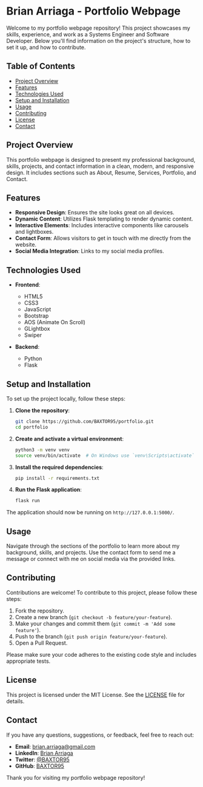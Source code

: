 # Brian Arriaga - Portfolio Webpage

Welcome to my portfolio webpage repository! This project showcases my skills, experience, and work as a Systems Engineer and Software Developer. Below you'll find information on the project's structure, how to set it up, and how to contribute.

## Table of Contents

- [Project Overview](#project-overview)
- [Features](#features)
- [Technologies Used](#technologies-used)
- [Setup and Installation](#setup-and-installation)
- [Usage](#usage)
- [Contributing](#contributing)
- [License](#license)
- [Contact](#contact)

## Project Overview

This portfolio webpage is designed to present my professional background, skills, projects, and contact information in a clean, modern, and responsive design. It includes sections such as About, Resume, Services, Portfolio, and Contact.

## Features

- **Responsive Design**: Ensures the site looks great on all devices.
- **Dynamic Content**: Utilizes Flask templating to render dynamic content.
- **Interactive Elements**: Includes interactive components like carousels and lightboxes.
- **Contact Form**: Allows visitors to get in touch with me directly from the website.
- **Social Media Integration**: Links to my social media profiles.

## Technologies Used

- **Frontend**:

  - HTML5
  - CSS3
  - JavaScript
  - Bootstrap
  - AOS (Animate On Scroll)
  - GLightbox
  - Swiper

- **Backend**:
  - Python
  - Flask

## Setup and Installation

To set up the project locally, follow these steps:

1. **Clone the repository**:

   ```sh
   git clone https://github.com/BAXTOR95/portfolio.git
   cd portfolio
   ```

2. **Create and activate a virtual environment**:

   ```sh
   python3 -m venv venv
   source venv/bin/activate  # On Windows use `venv\Scripts\activate`
   ```

3. **Install the required dependencies**:

   ```sh
   pip install -r requirements.txt
   ```

4. **Run the Flask application**:

   ```sh
   flask run
   ```

The application should now be running on `http://127.0.0.1:5000/`.

## Usage

Navigate through the sections of the portfolio to learn more about my background, skills, and projects. Use the contact form to send me a message or connect with me on social media via the provided links.

## Contributing

Contributions are welcome! To contribute to this project, please follow these steps:

1. Fork the repository.
2. Create a new branch (`git checkout -b feature/your-feature`).
3. Make your changes and commit them (`git commit -m 'Add some feature'`).
4. Push to the branch (`git push origin feature/your-feature`).
5. Open a Pull Request.

Please make sure your code adheres to the existing code style and includes appropriate tests.

## License

This project is licensed under the MIT License. See the [LICENSE](LICENSE) file for details.

## Contact

If you have any questions, suggestions, or feedback, feel free to reach out:

- **Email**: [brian.arriaga@gmail.com](mailto:brian.arriaga@gmail.com)
- **LinkedIn**: [Brian Arriaga](https://www.linkedin.com/in/brian-arriaga-s-28845b138/)
- **Twitter**: [@BAXTOR95](https://x.com/BAXTOR95)
- **GitHub**: [BAXTOR95](https://github.com/BAXTOR95)

Thank you for visiting my portfolio webpage repository!
